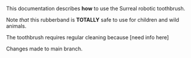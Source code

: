 This documentation describes **how** to use the Surreal robotic toothbrush.

Note *that* this rubberband is **TOTALLY** safe to use for children and wild animals.

The toothbrush requires regular cleaning because [need info here]

Changes made to main branch.
